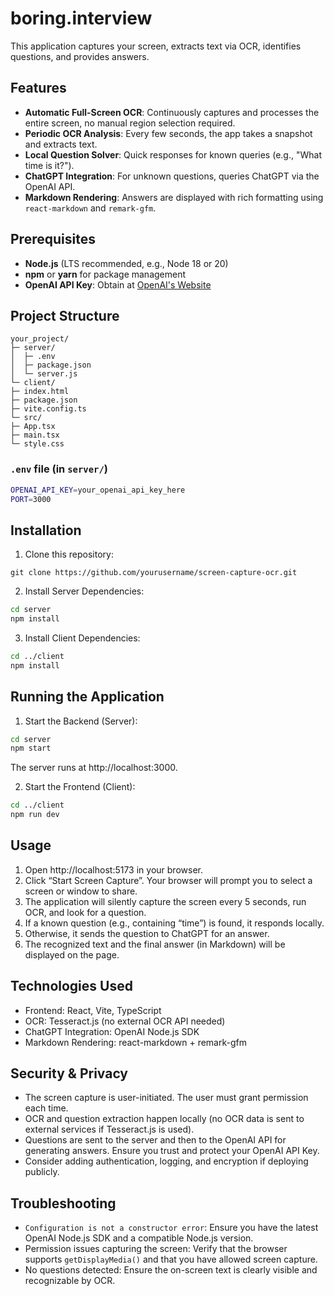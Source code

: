 # boring.interview

This application captures your screen, extracts text via OCR, identifies questions, and provides answers.

## Features

- **Automatic Full-Screen OCR**: Continuously captures and processes the entire screen, no manual region selection required.
- **Periodic OCR Analysis**: Every few seconds, the app takes a snapshot and extracts text.
- **Local Question Solver**: Quick responses for known queries (e.g., "What time is it?").
- **ChatGPT Integration**: For unknown questions, queries ChatGPT via the OpenAI API.
- **Markdown Rendering**: Answers are displayed with rich formatting using `react-markdown` and `remark-gfm`.

## Prerequisites

- **Node.js** (LTS recommended, e.g., Node 18 or 20)
- **npm** or **yarn** for package management
- **OpenAI API Key**: Obtain at [OpenAI's Website](https://platform.openai.com/)

## Project Structure
```
your_project/
├─ server/
│  ├─ .env
│  ├─ package.json
│  └─ server.js
└─ client/
├─ index.html
├─ package.json
├─ vite.config.ts
└─ src/
├─ App.tsx
├─ main.tsx
└─ style.css
```

### `.env` file (in `server/`)
```bash
OPENAI_API_KEY=your_openai_api_key_here
PORT=3000
```

## Installation

1.	Clone this repository:

```git clone https://github.com/yourusername/screen-capture-ocr.git```

2.	Install Server Dependencies:
```bash
cd server
npm install
```

3.	Install Client Dependencies:
```bash
cd ../client
npm install
```

## Running the Application
1.	Start the Backend (Server):
```bash
cd server
npm start
```
The server runs at http://localhost:3000.

2.	Start the Frontend (Client):
```bash
cd ../client
npm run dev
```

## Usage
1.	Open http://localhost:5173 in your browser.
2.	Click “Start Screen Capture”. Your browser will prompt you to select a screen or window to share.
3.	The application will silently capture the screen every 5 seconds, run OCR, and look for a question.
4.	If a known question (e.g., containing “time”) is found, it responds locally.
5.	Otherwise, it sends the question to ChatGPT for an answer.
6.	The recognized text and the final answer (in Markdown) will be displayed on the page.

## Technologies Used
-	Frontend: React, Vite, TypeScript
-	OCR: Tesseract.js (no external OCR API needed)
-	ChatGPT Integration: OpenAI Node.js SDK
-	Markdown Rendering: react-markdown + remark-gfm

## Security & Privacy
- The screen capture is user-initiated. The user must grant permission each time.
- OCR and question extraction happen locally (no OCR data is sent to external services if Tesseract.js is used).
- Questions are sent to the server and then to the OpenAI API for generating answers. Ensure you trust and protect your OpenAI API Key.
- Consider adding authentication, logging, and encryption if deploying publicly.

## Troubleshooting
- `Configuration is not a constructor error`: Ensure you have the latest OpenAI Node.js SDK and a compatible Node.js version.
- Permission issues capturing the screen: Verify that the browser supports `getDisplayMedia()` and that you have allowed screen capture.
- No questions detected: Ensure the on-screen text is clearly visible and recognizable by OCR.